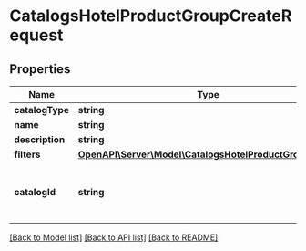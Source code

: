# CatalogsHotelProductGroupCreateRequest

## Properties
Name | Type | Description | Notes
------------ | ------------- | ------------- | -------------
**catalogType** | **string** |  | 
**name** | **string** |  | 
**description** | **string** |  | [optional] 
**filters** | [**OpenAPI\Server\Model\CatalogsHotelProductGroupFilters**](CatalogsHotelProductGroupFilters.md) |  | 
**catalogId** | **string** | Catalog id pertaining to the hotel product group. | 

[[Back to Model list]](../README.md#documentation-for-models) [[Back to API list]](../README.md#documentation-for-api-endpoints) [[Back to README]](../README.md)


